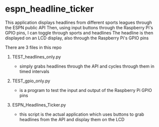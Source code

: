 espn_headline_ticker
====================

This application displays headlines from different sports leagues through the ESPN public API
Then, using input buttons through the Raspberry Pi's GPIO pins, I can toggle through sports and headlines
The headline is then displayed on an LCD display, also through the Raspberry Pi's GPIO pins


There are 3 files in this repo

1) TEST_headlines_only.py 
    - simply grabs headlines through the API and cycles through them in timed intervals
    
2) TEST_gpio_only.py 
    - is a program to test the input and output of the Raspberry Pi GPIO pins
    
3) ESPN_Headlines_Ticker.py
    - this script is the actual application which uses buttons to grab headlines from the API and display them on the LCD
